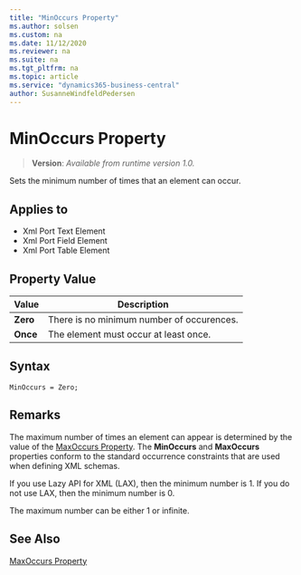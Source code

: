 ```yaml
---
title: "MinOccurs Property"
ms.author: solsen
ms.custom: na
ms.date: 11/12/2020
ms.reviewer: na
ms.suite: na
ms.tgt_pltfrm: na
ms.topic: article
ms.service: "dynamics365-business-central"
author: SusanneWindfeldPedersen
---
```

[//]: # (START>DO_NOT_EDIT)
[//]: # (IMPORTANT:Do not edit any of the content between here and the END>DO_NOT_EDIT.)
[//]: # (Any modifications should be made in the .xml files in the ModernDev repo.)
# MinOccurs Property
> **Version**: _Available from runtime version 1.0._

Sets the minimum number of times that an element can occur.

## Applies to
-   Xml Port Text Element
-   Xml Port Field Element
-   Xml Port Table Element

## Property Value

|Value|Description|
|-----------|---------------------------------------|
|**Zero**|There is no minimum number of occurences.|
|**Once**|The element must occur at least once.|
[//]: # (IMPORTANT: END>DO_NOT_EDIT)
## Syntax

```AL
MinOccurs = Zero;
```
 
## Remarks

The maximum number of times an element can appear is determined by the value of the [MaxOccurs Property](devenv-maxoccurs-property.md). The **MinOccurs** and **MaxOccurs** properties conform to the standard occurrence constraints that are used when defining XML schemas.  
  
If you use Lazy API for XML (LAX), then the minimum number is 1. If you do not use LAX, then the minimum number is 0.  
  
The maximum number can be either 1 or infinite.  
  
## See Also  

[MaxOccurs Property](devenv-maxoccurs-Property.md)